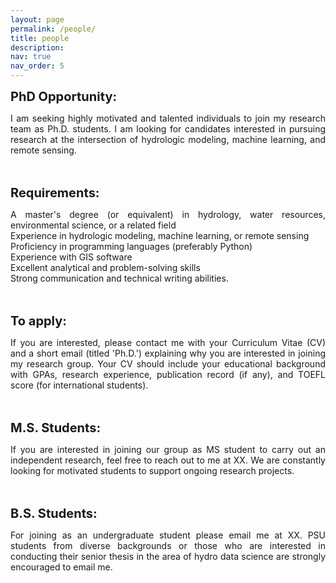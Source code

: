 ```yaml
---
layout: page
permalink: /people/
title: people
description:
nav: true
nav_order: 5
---
```


<strong style="font-size: 20px;">PhD Opportunity:</strong><br>
<p style="text-align: justify;">I am seeking highly motivated and talented individuals to join my research team as Ph.D. students. I am looking for candidates interested in pursuing research at the intersection of hydrologic modeling, machine learning, and remote sensing.<br><br><br>

<strong style="font-size: 20px;">Requirements:</strong><br>
<p style="text-align: justify;">A master's degree (or equivalent) in hydrology, water resources, environmental science, or a related field<br>
Experience in hydrologic modeling, machine learning, or remote sensing<br>
Proficiency in programming languages (preferably Python)<br> 
Experience with GIS software<br>
Excellent analytical and problem-solving skills<br>
Strong communication and technical writing abilities.<br><br><br>

<strong style="font-size: 20px;">To apply:</strong><br>
<p style="text-align: justify;">If you are interested, please contact me with your Curriculum Vitae (CV) and a short email (titled 'Ph.D.') explaining why you are interested in joining my research group. Your CV should include your educational background with GPAs, research experience, publication record (if any), and TOEFL score (for international students).<br><br><br>

<strong style="font-size: 20px;">M.S. Students:</strong><br>
<p style="text-align: justify;">If you are interested in joining our group as MS student to carry out an independent research, feel free to reach out to me at XX. We are constantly looking for motivated students to support ongoing research projects.<br><br><br>

<strong style="font-size: 20px;">B.S. Students:</strong><br>
<p style="text-align: justify;">For joining as an undergraduate student please email me at XX. PSU students from diverse backgrounds or those who are interested in conducting their senior thesis in the area of hydro data science are strongly encouraged to email me.<br><br><br>
